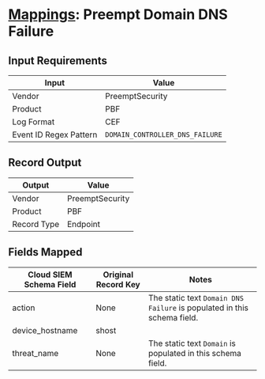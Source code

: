 # [Mappings](README.md): Preempt Domain DNS Failure

## Input Requirements

|Input|Value|
|-----|-----|
|Vendor|PreemptSecurity|
|Product|PBF|
|Log Format|CEF|
|Event ID Regex Pattern|`DOMAIN_CONTROLLER_DNS_FAILURE`|

## Record Output

|Output|Value|
|------|-----|
|Vendor|PreemptSecurity|
|Product|PBF|
|Record Type|Endpoint|

## Fields Mapped

|Cloud SIEM Schema Field|Original Record Key|Notes|
|-----------------------|-------------------|-----|
|action|None|The static text `Domain DNS Failure` is populated in this schema field.|
|device_hostname|shost||
|threat_name|None|The static text `Domain` is populated in this schema field.|

